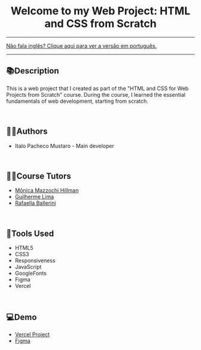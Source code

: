 <div align="center">
<h1>Welcome to my Web Project: HTML and CSS from Scratch</h1>
</div>

<hr>
<a href="https://github.com/ItaloPachecoMustaro/Alura-AluraBooks-Project/blob/main/README.md">Não fala inglês? Clique aqui para ver a versão em português.</a>
<hr>

## 📚Description

This is a web project that I created as part of the "HTML and CSS for Web Projects from Scratch" course. During the course, I learned the essential fundamentals of web development, starting from scratch.

<br>

## 🧑‍💻Authors

- Italo Pacheco Mustaro - Main developer

<br>

## 👨‍🏫Course Tutors

- [Mônica Mazzochi Hillman](https://github.com/MonicaHillman)
- [Guilherme Lima](https://www.linkedin.com/in/guilherme-lima-458925178)
- [Rafaella Ballerini](https://github.com/rafaballerini)

<br>

## 🔧Tools Used

- HTML5
- CSS3
- Responsiveness
- JavaScript
- GoogleFonts
- Figma
- Vercel

<br>

## 💻Demo

- [Vercel Project](https://alura-alura-books-project.vercel.app/)
- [Figma](https://www.figma.com/file/GljRqL8AKb64fP8gj9mb2E/Alura-Books?type=design&node-id=37%3A94&mode=design&t=kjtmm2HsIBItHvbC-1)
